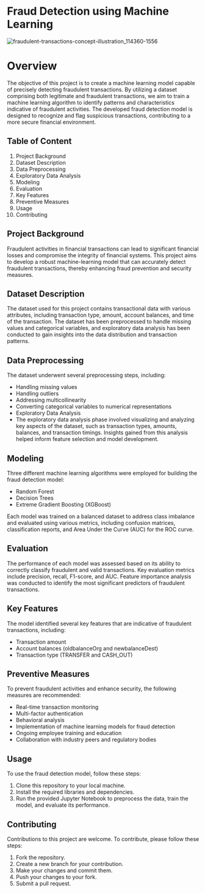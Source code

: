 # Fraud Detection using Machine Learning

![fraudulent-transactions-concept-illustration_114360-1556](https://github.com/cosmicishan/Anamoly-Detection/assets/37193732/82ea0e02-1dc7-4f01-940b-b4a6ff51ac7a)


<h1>Overview</h1>
The objective of this project is to create a machine learning model capable of precisely detecting fraudulent transactions. By utilizing a dataset comprising both legitimate and fraudulent transactions, we aim to train a machine learning algorithm to identify patterns and characteristics indicative of fraudulent activities. The developed fraud detection model is designed to recognize and flag suspicious transactions, contributing to a more secure financial environment.

<h2>Table of Content</h2>
<ol>
<li>Project Background</li>
<li>Dataset Description</li>
<li>Data Preprocessing</li>
<li>Exploratory Data Analysis</li>
<li>Modeling</li>
<li>Evaluation</li>
<li>Key Features</li>
<li>Preventive Measures</li>
<li>Usage</li>
<li>Contributing</li>
</ol>

<h2>Project Background</h2>
Fraudulent activities in financial transactions can lead to significant financial losses and compromise the integrity of financial systems. This project aims to develop a robust machine-learning model that can accurately detect fraudulent transactions, thereby enhancing fraud prevention and security measures.

<h2>Dataset Description</h2>
The dataset used for this project contains transactional data with various attributes, including transaction type, amount, account balances, and time of the transaction. The dataset has been preprocessed to handle missing values and categorical variables, and exploratory data analysis has been conducted to gain insights into the data distribution and transaction patterns.

<h2>Data Preprocessing</h2>
The dataset underwent several preprocessing steps, including:

* Handling missing values
* Handling outliers
* Addressing multicollinearity
* Converting categorical variables to numerical representations
* Exploratory Data Analysis
* The exploratory data analysis phase involved visualizing and analyzing key aspects of the dataset, such as transaction types, amounts, balances, and transaction timings. Insights gained from this analysis helped inform feature selection and model development.

<h2>Modeling</h2>
Three different machine learning algorithms were employed for building the fraud detection model:

* Random Forest
* Decision Trees
* Extreme Gradient Boosting (XGBoost)
  
Each model was trained on a balanced dataset to address class imbalance and evaluated using various metrics, including confusion matrices, classification reports, and Area Under the Curve (AUC) for the ROC curve.

<h2>Evaluation</h2>
The performance of each model was assessed based on its ability to correctly classify fraudulent and valid transactions. Key evaluation metrics include precision, recall, F1-score, and AUC. Feature importance analysis was conducted to identify the most significant predictors of fraudulent transactions.

<h2>Key Features</h2>

The model identified several key features that are indicative of fraudulent transactions, including:

* Transaction amount
* Account balances (oldbalanceOrg and newbalanceDest)
* Transaction type (TRANSFER and CASH_OUT)


<h2>Preventive Measures</h2>

To prevent fraudulent activities and enhance security, the following measures are recommended:

* Real-time transaction monitoring
* Multi-factor authentication
* Behavioral analysis
* Implementation of machine learning models for fraud detection
* Ongoing employee training and education
* Collaboration with industry peers and regulatory bodies

<h2>Usage</h2>
To use the fraud detection model, follow these steps:

<ol>
<li>Clone this repository to your local machine.</li>
<li>Install the required libraries and dependencies.</li>
<li>Run the provided Jupyter Notebook to preprocess the data, train the model, and evaluate its performance.</li>
</ol>

<h2>Contributing</h2>

Contributions to this project are welcome. To contribute, please follow these steps:

<ol>
<li>Fork the repository.</li>
<li>Create a new branch for your contribution.</li>
<li>Make your changes and commit them.</li>
<li>Push your changes to your fork.</li>
<li>Submit a pull request.</li>
</ol>
